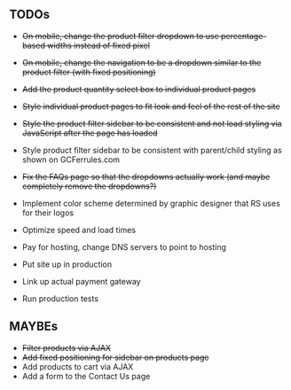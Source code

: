 ## TODOs

- ~~On mobile, change the product filter dropdown
to use percentage-based widths instead of fixed
pixel~~
    
- ~~On mobile, change the navigation to be a dropdown
similar to the product filter (with fixed positioning)~~

- ~~Add the product quantity select box to individual
product pages~~

- ~~Style individual product pages to fit
look and feel of the rest of the site~~

- ~~Style the product filter sidebar to be consistent
and not load styling via JavaScript after
the page has loaded~~

- Style product filter sidebar to be consistent with
parent/child styling as shown on
GCFerrules.com

- ~~Fix the FAQs page so that the dropdowns actually
work (and maybe completely remove the dropdowns?)~~

- Implement color scheme determined by graphic
designer that RS uses for their logos

- Optimize speed and load times

- Pay for hosting, change DNS servers to point
to hosting

- Put site up in production

- Link up actual payment gateway

- Run production tests

## MAYBEs

- ~~Filter products via AJAX~~
- ~~Add fixed positioning for sidebar on products page~~
- Add products to cart via AJAX
- Add a form to the Contact Us page

